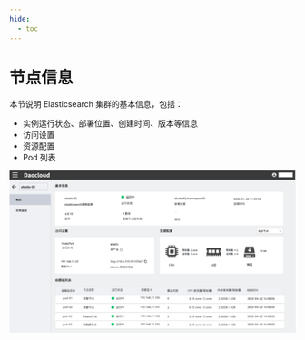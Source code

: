 ```yaml
---
hide:
  - toc
---
```


# 节点信息

本节说明 Elasticsearch 集群的基本信息，包括：

- 实例运行状态、部署位置、创建时间、版本等信息
- 访问设置
- 资源配置
- Pod 列表

![概览](../images/overview.png)
